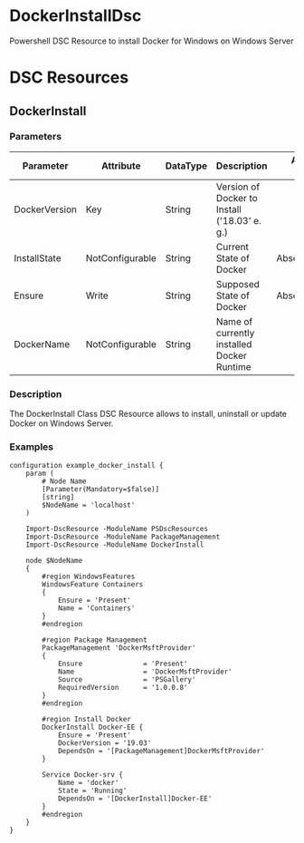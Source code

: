 # DockerInstallDsc
Powershell DSC Resource to install Docker for Windows on Windows Server 

# DSC Resources
## DockerInstall
### Parameters
|Parameter|Attribute|DataType|Description|Allowed Values|
|---------|---------|--------|-----------|--------------|
|DockerVersion|Key|String|Version of Docker to Install ('18.03' e. g.)||
|InstallState|NotConfigurable|String|Current State of Docker| Absent,Present|
|Ensure|Write|String|Supposed State of Docker|Absent,Present|
|DockerName|NotConfigurable|String|Name of currently installed Docker Runtime||

### Description
The DockerInstall Class DSC Resource allows to install, uninstall or update Docker on Windows Server.

### Examples
``` 
configuration example_docker_install {
    param (
        # Node Name
        [Parameter(Mandatory=$false)]
        [string]
        $NodeName = 'localhost'
    )

    Import-DscResource -ModuleName PSDscResources
    Import-DscResource -ModuleName PackageManagement
    Import-DscResource -ModuleName DockerInstall

    node $NodeName
    {
        #region WindowsFeatures
        WindowsFeature Containers
        {
            Ensure = 'Present'
            Name = 'Containers'
        }
        #endregion

        #region Package Management
        PackageManagement 'DockerMsftProvider'
        {
            Ensure               = 'Present'
            Name                 = 'DockerMsftProvider'
            Source               = 'PSGallery'
            RequiredVersion      = '1.0.0.8'
        }
        #endregion

        #region Install Docker
        DockerInstall Docker-EE {
            Ensure = 'Present'
            DockerVersion = '19.03'
            DependsOn = '[PackageManagement]DockerMsftProvider'
        }

        Service Docker-srv {
            Name = 'docker'
            State = 'Running'
            DependsOn = '[DockerInstall]Docker-EE'
        }
        #endregion
    }
}
```